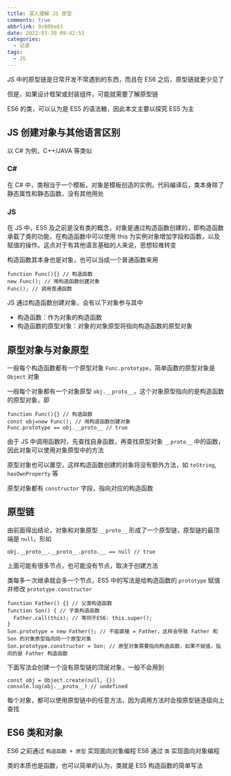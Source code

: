 ```yaml
---
title: 深入理解 JS 原型
comments: true
abbrlink: 9c60be83
date: 2022-03-30 09:42:53
categories:
  - 记录
tags:
  - JS
---
```


JS 中的原型链是日常开发不常遇到的东西，而且在 ES6 之后，原型链就更少见了

但是，如果设计框架或封装组件，可能就需要了解原型链

ES6 的类，可以认为是 ES5 的语法糖，因此本文主要以探究 ES5 为主

<!--more-->

## JS 创建对象与其他语言区别

以 C# 为例，C++/JAVA 等类似

### C#

在 C# 中，类相当于一个模板，对象是模板创造的实例。代码编译后，类本身除了静态属性和静态函数，没有其他用处

### JS

在 JS 中，ES5 及之前是没有类的概念，对象是通过构造函数创建的，即构造函数承载了类的功能，在构造函数中可以使用 this 为实例对象增加字段和函数，以及赋值的操作。这点对于有其他语言基础的人来说，思想较难转变

构造函数其本身也是对象，也可以当成一个普通函数来用

```JS
function Func(){} // 构造函数
new Func(); // 用构造函数创建对象
Func(); // 调用普通函数
```

JS 通过构造函数创建对象，会有以下对象参与其中

- 构造函数：作为对象的构造函数
- 构造函数的原型对象：对象的对象原型将指向构造函数的原型对象

## 原型对象与对象原型

一般每个构造函数都有一个原型对象 `Func.prototype`，简单函数的原型对象是 `Object` 对象

一般每个对象都有一个对象原型 `obj.__proto__`，这个对象原型指向的是构造函数的原型对象，即

```JS
function Func(){} // 构造函数
const obj=new Func(); // 用构造函数创建对象
Func.prototype == obj.__proto__ // true
```

由于 JS 中调用函数时，先查找自身函数，再查找原型对象 `__proto__` 中的函数，因此对象可以使用对象原型中的方法

原型对象也可以置空，这样构造函数创建的对象将没有额外方法，如 `toString`, `hasOwnProperty` 等

原型对象都有 `constructor` 字段，指向对应的构造函数

## 原型链

由前面得出结论，对象和对象原型 `__proto__` 形成了一个原型链，原型链的最顶端是 `null`，形如

```JS
obj.__proto__.__proto__.proto.__ == null // true
```

上面可能有很多节点，也可能没有节点，取决于创建方法

类每多一次继承就会多一个节点，ES5 中的写法是给构造函数的 `prototype` 赋值并修改 `prototype.constructor`

```JS
function Father() {} // 父类构造函数
function Son() { // 子类构造函数
  Father.call(this); // 等同于ES6: this.super();
}
Son.prototype = new Father(); // 不能直接 = Father，这样会导致 Father 和 Son 的对象原型指向同一个原型对象
Son.prototype.constructor = Son; // 原型对象需要指向构造函数，如果不赋值，指向的是 Father 构造函数
```

下面写法会创建一个没有原型链的顶层对象，一般不会用到

```JS
const obj = Object.create(null, {})
console.log(obj.__proto__) // undefined
```

每个对象，都可以使用原型链中的任意方法，因为调用方法时会按原型链逐级向上查找

## ES6 类和对象

ES6 之前通过 `构造函数 + 原型` 实现面向对象编程
ES6 通过 `类` 实现面向对象编程

类的本质也是函数，也可以简单的认为，类就是 ES5 构造函数的简单写法
